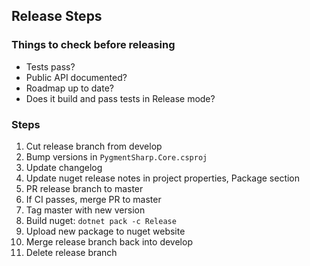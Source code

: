 ## Release Steps

### Things to check before releasing
 - Tests pass?
 - Public API documented?
 - Roadmap up to date?
 - Does it build and pass tests in Release mode?


### Steps

1. Cut release branch from develop
2. Bump versions in `PygmentSharp.Core.csproj`
3. Update changelog
4. Update nuget release notes in project properties, Package section
5. PR release branch to master
6. If CI passes, merge PR to master
7. Tag master with new version
8. Build nuget: `dotnet pack -c Release`
9. Upload new package to nuget website
10. Merge release branch back into develop
11. Delete release branch